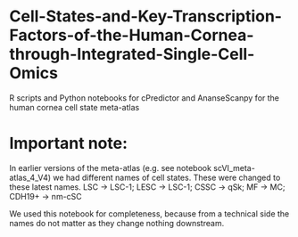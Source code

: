 # Cell-States-and-Key-Transcription-Factors-of-the-Human-Cornea-through-Integrated-Single-Cell-Omics
R scripts and Python notebooks for cPredictor and AnanseScanpy for the human cornea cell state meta-atlas

# Important note:

In earlier versions of the meta-atlas (e.g. see notebook scVI_meta-atlas_4_V4) we had different names of cell states. These were changed to these latest names.
LSC -> LSC-1; LESC -> LSC-1; CSSC -> qSk; MF -> MC; CDH19+ -> nm-cSC

We used this notebook for completeness, because from a technical side the names do not matter as they change nothing downstream.
